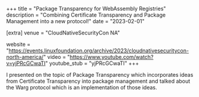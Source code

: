 +++
title = "Package Transparency for WebAssembly Registries"
description = "Combining Certificate Transparency and Package Management into a new protocol!"
date = "2023-02-01"

[extra]
venue = "CloudNativeSecurityCon NA"

website = "https://events.linuxfoundation.org/archive/2023/cloudnativesecuritycon-north-america/"
video = "https://www.youtube.com/watch?v=yjPRcGCwaTI"
youtube_stub = "yjPRcGCwaTI"
+++

I presented on the topic of Package Transparency which incorporates ideas from Certificate Transparency
into package management and talked about the Warg protocol which is an implementation of those ideas.